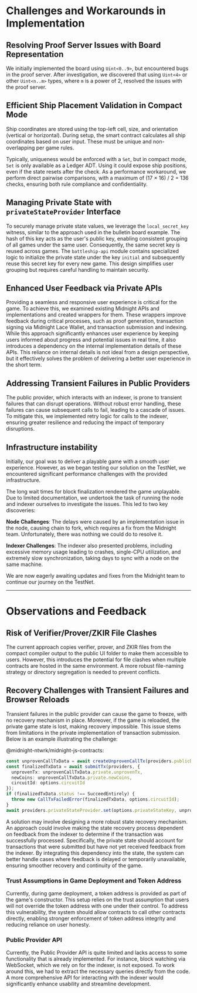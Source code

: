
# Challenges and Workarounds in Implementation

## Resolving Proof Server Issues with Board Representation
We initially implemented the board using `Uint<0..9>`, but encountered bugs in the proof server. 
After investigation, we discovered that using `Uint<4>` or other `Uint<n..m>` types, where `m` is 
a power of 2, resolved the issues with the proof server.

## Efficient Ship Placement Validation in Compact Mode
Ship coordinates are stored using the top-left cell, size, and orientation (vertical or horizontal).
During setup, the smart contract calculates all ship coordinates based on user input. These must be 
unique and non-overlapping per game rules.

Typically, uniqueness would be enforced with a `Set`, but in compact mode, `Set` is only available 
as a Ledger ADT. Using it could expose ship positions, even if the state resets after the check. 
As a performance workaround, we perform direct pairwise comparisons, with a maximum of 
(17 × 16) / 2 = 136 checks, ensuring both rule compliance and confidentiality.

## Managing Private State with `privateStateProvider` Interface
To securely manage private state values, we leverage the `local_secret_key` witness, similar
to the approach used in the bulletin board example. The hash of this key acts as the user's
public key, enabling consistent grouping of all games under the same user. Consequently, the
same secret key is reused across games. The `battleship-api` module contains specialized
logic to initialize the private state under the key `initial` and subsequently reuse this
secret key for every new game. This design simplifies user grouping but requires careful
handling to maintain security.

## Enhanced User Feedback via Private APIs
Providing a seamless and responsive user experience is critical for the game. To achieve
this, we examined existing Midnight APIs and implementations and created wrappers for them.
These wrappers improve feedback during critical processes, such as proof generation,
transaction signing via Midnight Lace Wallet, and transaction submission and indexing.
While this approach significantly enhances user experience by keeping users informed about
progress and potential issues in real time, it also introduces a dependency on the internal
implementation details of these APIs. This reliance on internal details is not ideal from a
design perspective, but it effectively solves the problem of delivering a better user
experience in the short term.

## Addressing Transient Failures in Public Providers
The public provider, which interacts with an indexer, is prone to transient failures
that can disrupt operations. Without robust error handling, these failures can cause
subsequent calls to fail, leading to a cascade of issues. To mitigate this, we
implemented retry logic for calls to the indexer, ensuring greater resilience and
reducing the impact of temporary disruptions.

## Infrastructure instability
Initially, our goal was to deliver a playable game with a smooth user experience.
However, as we began testing our solution on the TestNet, we encountered significant
performance challenges with the provided infrastructure.

The long wait times for block finalization rendered the game unplayable.
Due to limited documentation, we undertook the task of running the node
and indexer ourselves to investigate the issues. This led to two key discoveries:

**Node Challenges**: The delays were caused by an implementation issue in the
node, causing chain to fork, which requires a fix from the Midnight team.
Unfortunately, there was nothing we could do to resolve it.

**Indexer Challenges**: The indexer also presented problems, including excessive
memory usage leading to crashes, single-CPU utilization, and extremely slow
synchronization, taking days to sync with a node on the same machine.

We are now eagerly awaiting updates and fixes from the Midnight team to continue
our journey on the TestNet.


---
# Observations and Feedback

## Risk of Verifier/Prover/ZKIR File Clashes
The current approach copies verifier, prover, and ZKIR files from the compact compiler
output to the public UI folder to make them accessible to users. However, this introduces
the potential for file clashes when multiple contracts are hosted in the same environment.
A more robust file-naming strategy or directory segregation is needed to prevent conflicts.

## Recovery Challenges with Transient Failures and Browser Reloads
Transient failures in the public provider can cause the game to freeze, with no
recovery mechanism in place. Moreover, if the game is reloaded, the private game
state is lost, making recovery impossible. This issue stems from limitations in
the private implementation of transaction submission. Below is an example
illustrating the challenge:

@midnight-ntwrk/midnight-js-contracts:
```typescript
const unprovenCallTxData = await createUnprovenCallTx(providers.publicDataProvider, providers.privateStateProvider, providers.walletProvider, options);
const finalizedTxData = await submitTx(providers, {
  unprovenTx: unprovenCallTxData.private.unprovenTx,
  newCoins: unprovenCallTxData.private.newCoins,
  circuitId: options.circuitId
});
if (finalizedTxData.status !== SucceedEntirely) {
  throw new CallTxFailedError(finalizedTxData, options.circuitId);
}
await providers.privateStateProvider.set(options.privateStateKey, unprovenCallTxData.private.nextPrivateState);
```
A solution may involve designing a more robust state recovery mechanism. An approach could
involve making the state recovery process dependent on feedback from the indexer to determine
if the transaction was successfully processed. Specifically, the private state should account
for transactions that were submitted but have not yet received feedback from the indexer.
By integrating this dependency into the state, the system can better handle cases where
feedback is delayed or temporarily unavailable, ensuring smoother recovery and continuity of the game.

### Trust Assumptions in Game Deployment and Token Address
Currently, during game deployment, a token address is provided as part of the game's
constructor. This setup relies on the trust assumption that users will not override
the token address with one under their control. To address this vulnerability, the
system should allow contracts to call other contracts directly, enabling stronger
enforcement of token address integrity and reducing reliance on user honesty.

### Public Provider API
Currently, the Public Provider API is quite limited and lacks access to some functionality
that is already implemented. For instance, block watching via WebSocket, which we rely on for
the indexer, is not exposed. To work around this, we had to extract the necessary queries
directly from the code. A more comprehensive API for interacting with the indexer would
significantly enhance usability and streamline development.
